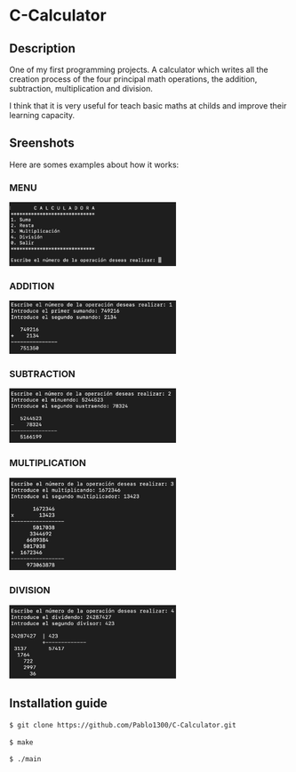 # C-Calculator

## Description 
One of my first programming projects.
A calculator which writes all the creation process of the four principal math operations, the addition, subtraction, multiplication and division.

I think that it is very useful for teach basic maths at childs and improve their learning capacity.

## Sreenshots
Here are somes examples about how it works:

### MENU
<img src=/Screenshots/MENU.png width="300"/>

### ADDITION
<img src=/Screenshots/SUM.png width="300"/> 

### SUBTRACTION
<img src=/Screenshots/REST.png width="300"/> 

### MULTIPLICATION
<img src=/Screenshots/MULT.png width="300"/>

### DIVISION
<img src=/Screenshots/DIV.png width="300"/>

## Installation guide

```bash
$ git clone https://github.com/Pablo1300/C-Calculator.git
```

```bash 
$ make
```

```bash
$ ./main
```
